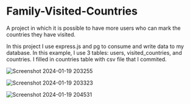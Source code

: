 # Family-Visited-Countries
A project in which it is possible to have more users who can mark the countries they have visited.

In this project I use express.js and pg to consume and write data to my database. In this example, I use 3 tables: users, visited_countries, and countries.
I filled in countries table with csv file that I commited.

![Screenshot 2024-01-19 203255](https://github.com/popislavv/Family-Visited-Countries/assets/126015569/5b36ead5-e83f-4c47-9cd6-d3f581b8ecdf)

![Screenshot 2024-01-19 203323](https://github.com/popislavv/Family-Visited-Countries/assets/126015569/639f8168-eb2b-40c3-a5ea-76590d5c9275)

![Screenshot 2024-01-19 204531](https://github.com/popislavv/Family-Visited-Countries/assets/126015569/55c76143-b955-4019-9376-bd99c0557e5e)
